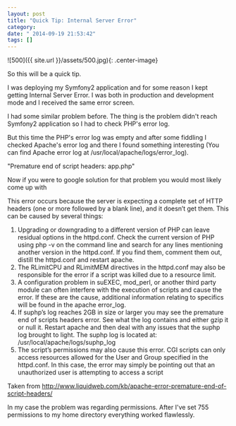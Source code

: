 ```yaml
---
layout: post
title: "Quick Tip: Internal Server Error"
category: 
date: " 2014-09-19 21:53:42"
tags: []
---
```


![500]({{ site.url }}/assets/500.jpg){: .center-image}

So this will be a quick tip.

I was deploying my Symfony2 application and for some reason I kept getting Internal Server Error.
I was both in production and development mode and I received the same error screen.

I had some similar problem before. The thing is the problem didn't reach Symfony2 application so I had to check PHP's error log.

But this time the PHP's error log was empty and after some fiddling I checked Apache's error log and there I found something
interesting (You can find Apache error log at /usr/local/apache/logs/error_log).

"Premature end of script headers: app.php"

Now if you were to google solution for that problem you would most likely come up with

This error occurs because the server is expecting a complete set of HTTP headers (one or more followed by a blank line), and it doesn’t get them. This can be caused by several things:
1. Upgrading or downgrading to a different version of PHP can leave residual options in the httpd.conf. Check the current version of PHP using php -v on the command line and search for any lines mentioning another version in the httpd.conf. If you find them, comment them out, distill the httpd.conf and restart apache.
2. The RLimitCPU and RLimitMEM directives in the httpd.conf may also be responsible for the error if a script was killed due to a resource limit.
3. A configuration problem in suEXEC, mod_perl, or another third party module can often interfere with the execution of scripts and cause the error. If these are the cause, additional information relating to specifics will be found in the apache error_log.
4. If suphp’s log reaches 2GB in size or larger you may see the premature end of scripts headers error. See what the log contains and either gzip it or null it. Restart apache and then deal with any issues that the suphp log brought to light. The suphp log is located at: /usr/local/apache/logs/suphp_log
5. The script’s permissions may also cause this error. CGI scripts can only access resources allowed for the User and Group specified in the httpd.conf. In this case, the error may simply be pointing out that an unauthorized user is attempting to access a script

Taken from <a href="http://www.liquidweb.com/kb/apache-error-premature-end-of-script-headers/" target="_blank">http://www.liquidweb.com/kb/apache-error-premature-end-of-script-headers/</a>

In my case the problem was regarding permissions.
After I've set 755 permissions to my home directory everything worked flawlessly.

